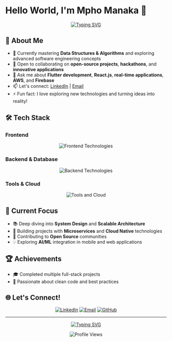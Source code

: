 # Hello World, I'm Mpho Manaka 👋

<div align="center">
  
[![Typing SVG](https://readme-typing-svg.demolab.com/?lines=Software+Developer;Full+Stack+Engineer;Continuous+Learner;Open+Source+Contributor&font=Fira%20Code&center=true&width=380&height=50&duration=4000&pause=1000)](https://git.io/typing-svg)

</div>

## 🚀 About Me

- 🌱 Currently mastering **Data Structures & Algorithms** and exploring advanced software engineering concepts
- 👯 Open to collaborating on **open-source projects**, **hackathons**, and **innovative applications**
- 💬 Ask me about **Flutter development**, **React.js**, **real-time applications**, **AWS**, and **Firebase**
- 📫 Let's connect: [LinkedIn](https://www.linkedin.com/in/mphomanaka/) | [Email](mailto:Mphojmanaka@gmail.com)
- ⚡ Fun fact: I love exploring new technologies and turning ideas into reality!

## 🛠️ Tech Stack

### Frontend
<div align="center">
  <img src="https://skillicons.dev/icons?i=react,nextjs,flutter,dart,html,css,js,ts" alt="Frontend Technologies" />
</div>

### Backend & Database
<div align="center">
  <img src="https://skillicons.dev/icons?i=nodejs,python,firebase,mongodb,mysql,postgresql" alt="Backend Technologies" />
</div>

### Tools & Cloud
<div align="center">
  <img src="https://skillicons.dev/icons?i=aws,git,github,docker,vscode,figma" alt="Tools and Cloud" />
</div>


## 🎯 Current Focus

- 📚 Deep diving into **System Design** and **Scalable Architecture**
- 🚀 Building projects with **Microservices** and **Cloud Native** technologies
- 🌟 Contributing to **Open Source** communities
- 💡 Exploring **AI/ML** integration in mobile and web applications

## 🏆 Achievements

- 🎓 Completed multiple full-stack projects
- 🌟 Passionate about clean code and best practices

## 🌐 Let's Connect!

<div align="center">
  
[![LinkedIn](https://img.shields.io/badge/LinkedIn-%230077B5.svg?logo=linkedin&logoColor=white)](https://www.linkedin.com/in/mphomanaka/)
[![Email](https://img.shields.io/badge/Email-D14836?logo=gmail&logoColor=white)](mailto:Mphojmanaka@gmail.com)
[![GitHub](https://img.shields.io/badge/GitHub-%2312100E.svg?logo=github&logoColor=white)](https://github.com/YOUR_USERNAME)

</div>

---

<div align="center">
  
[![Typing SVG](https://readme-typing-svg.demolab.com/?lines=Thanks+for+visiting+my+profile!+🙏;Let's+build+something+amazing+together!+🚀&font=Fira%20Code&center=true&width=500&height=50&duration=4000&pause=1000)](https://git.io/typing-svg)

</div>

<div align="center">
  <img src="https://komarev.com/ghpvc/?username=YOUR_USERNAME&color=blueviolet&style=flat-square&label=Profile+Views" alt="Profile Views" />
</div>
